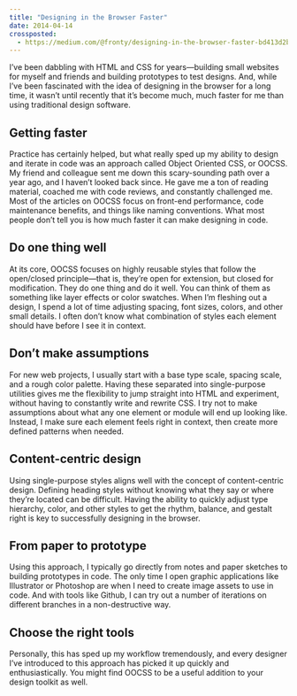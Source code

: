 ```yaml
---
title: "Designing in the Browser Faster"
date: 2014-04-14
crossposted:
  - https://medium.com/@fronty/designing-in-the-browser-faster-bd413d2bc4f3
---
```


I’ve been dabbling with HTML and CSS for years—building small websites for myself and friends and building prototypes to test designs. And, while I’ve been fascinated with the idea of designing in the browser for a long time, it wasn’t until recently that it’s become much, much faster for me than using traditional design software.

## Getting faster

Practice has certainly helped, but what really sped up my ability to design and iterate in code was an approach called Object Oriented CSS, or OOCSS. My friend and colleague sent me down this scary-sounding path over a year ago, and I haven’t looked back since. He gave me a ton of reading material, coached me with code reviews, and constantly challenged me. Most of the articles on OOCSS focus on front-end performance, code maintenance benefits, and things like naming conventions. What most people don’t tell you is how much faster it can make designing in code.

## Do one thing well

At its core, OOCSS focuses on highly reusable styles that follow the open/closed principle—that is, they’re open for extension, but closed for modification. They do one thing and do it well. You can think of them as something like layer effects or color swatches. When I’m fleshing out a design, I spend a lot of time adjusting spacing, font sizes, colors, and other small details. I often don’t know what combination of styles each element should have before I see it in context.

## Don’t make assumptions

For new web projects, I usually start with a base type scale, spacing scale, and a rough color palette. Having these separated into single-purpose utilities gives me the flexibility to jump straight into HTML and experiment, without having to constantly write and rewrite CSS. I try not to make assumptions about what any one element or module will end up looking like. Instead, I make sure each element feels right in context, then create more defined patterns when needed.

## Content-centric design

Using single-purpose styles aligns well with the concept of content-centric design. Defining heading styles without knowing what they say or where they’re located can be difficult. Having the ability to quickly adjust type hierarchy, color, and other styles to get the rhythm, balance, and gestalt right is key to successfully designing in the browser.

## From paper to prototype

Using this approach, I typically go directly from notes and paper sketches to building prototypes in code. The only time I open graphic applications like Illustrator or Photoshop are when I need to create image assets to use in code. And with tools like Github, I can try out a number of iterations on different branches in a non-destructive way.

## Choose the right tools

Personally, this has sped up my workflow tremendously, and every designer I’ve introduced to this approach has picked it up quickly and enthusiastically. You might find OOCSS to be a useful addition to your design toolkit as well.
